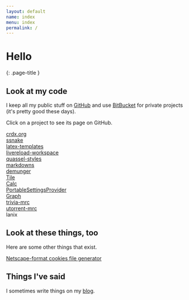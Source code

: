 ```yaml
---
layout: default
name: index
menu: index
permalink: /
---
```


# Hello
{: .page-title }

## Look at my code

I keep all my public stuff on [GitHub](https://github.com/crdx) and use [BitBucket](http://bitbucket.org/crdx) for private projects (it's pretty good these days).

Click on a project to see its page on GitHub.

<div class="projects projects-active clearfix">
  <a class="project" data-repo="crdx.org" href="https://github.com/crdx/crdx.org">
    <div class="project-state"></div>
    <div class="project-name">crdx.org</div>
  </a>
</div>

<div class="projects projects-done clearfix">
  <a class="project" data-repo="ssnake" href="https://github.com/crdx/ssnake">
    <div class="project-state"></div>
    <div class="project-name">ssnake</div>
  </a>

  <a class="project" data-repo="latex-templates" href="https://github.com/crdx/latex-templates">
    <div class="project-state"></div>
    <div class="project-name">latex-templates</div>
  </a>

  <a class="project" data-repo="livereload-workspace" href="https://github.com/crdx/livereload-workspace">
    <div class="project-state"></div>
    <div class="project-name">livereload-workspace</div>
  </a>

  <a class="project" data-repo="quassel-styles" href="https://github.com/crdx/quassel-styles">
    <div class="project-state"></div>
    <div class="project-name">quassel-styles</div>
  </a>

  <a class="project" data-repo="markdowns" href="https://github.com/crdx/markdowns">
    <div class="project-state"></div>
    <div class="project-name">markdowns</div>
  </a>

  <a class="project" data-repo="demunger" href="https://github.com/crdx/demunger">
    <div class="project-state"></div>
    <div class="project-name">demunger</div>
  </a>

  <a class="project" data-repo="Tile" href="https://github.com/crdx/Tile">
    <div class="project-state"></div>
    <div class="project-name">Tile</div>
  </a>

  <a class="project" data-repo="Calc" href="https://github.com/crdx/Calc">
    <div class="project-state"></div>
    <div class="project-name">Calc</div>
  </a>

  <a class="project" data-repo="PortableSettingsProvider" href="https://github.com/crdx/PortableSettingsProvider">
    <div class="project-state"></div>
    <div class="project-name">PortableSettingsProvider</div>
  </a>

  <a class="project" data-repo="Graph" href="https://github.com/crdx/Graph">
    <div class="project-state"></div>
    <div class="project-name">Graph</div>
  </a>

  <a class="project" data-repo="trivia-mrc" href="https://github.com/crdx/trivia-mrc">
    <div class="project-state"></div>
    <div class="project-name">trivia-mrc</div>
  </a>

  <a class="project" data-repo="utorrent-mrc" href="https://github.com/crdx/utorrent-mrc">
    <div class="project-state"></div>
    <div class="project-name">utorrent-mrc</div>
  </a>
</div>

<div class="projects projects-inactive clearfix">
  <a class="project project-state-inactive">
    <div class="project-state"></div>
    <div class="project-name">lanix</div>
  </a>
</div>

## Look at these things, too

Here are some other things that exist.

<div class="projects clearfix">
  <a href="/misc/cookies/" class="project">
    <div class="project-name">Netscape-format cookies file generator</div>
  </a>
</div>

## Things I've said

I sometimes write things on my [blog](/blog/).
